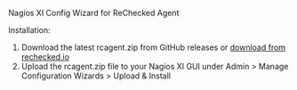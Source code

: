 Nagios XI Config Wizard for ReChecked Agent

Installation:

1. Download the latest rcagent.zip from GitHub releases or [download from rechecked.io](https://rechecked.io/download)
2. Upload the rcagent.zip file to your Nagios XI GUI under Admin > Manage Configuration Wizards > Upload & Install
